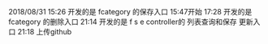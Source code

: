 2018/08/31  15:26 开发的是  fcategory 的保存入口 15:47开始
            17:28 开发的是  fcategory 的删除入口
            21:14 开发的是  f s e controller的 列表查询和保存 更新入口
            21:18 上传github